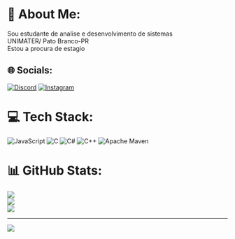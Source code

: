 # 💫 About Me:
Sou estudante de analise e desenvolvimento de sistemas<br>UNIMATER/ Pato Branco-PR<br>Estou a procura de estagio<br>


## 🌐 Socials:
[![Discord](https://img.shields.io/badge/Discord-%237289DA.svg?logo=discord&logoColor=white)](https://discord.gg/https://discord.gg/s5MRFNGq) [![Instagram](https://img.shields.io/badge/Instagram-%23E4405F.svg?logo=Instagram&logoColor=white)](https://instagram.com/https://www.instagram.com/albert_matheuss/) 

# 💻 Tech Stack:
![JavaScript](https://img.shields.io/badge/javascript-%23323330.svg?style=for-the-badge&logo=javascript&logoColor=%23F7DF1E) ![C](https://img.shields.io/badge/c-%2300599C.svg?style=for-the-badge&logo=c&logoColor=white) ![C#](https://img.shields.io/badge/c%23-%23239120.svg?style=for-the-badge&logo=csharp&logoColor=white) ![C++](https://img.shields.io/badge/c++-%2300599C.svg?style=for-the-badge&logo=c%2B%2B&logoColor=white) ![Apache Maven](https://img.shields.io/badge/Apache%20Maven-C71A36?style=for-the-badge&logo=Apache%20Maven&logoColor=white)
# 📊 GitHub Stats:
![](https://github-readme-stats.vercel.app/api?username=M4theuzs&theme=great-gatsby&hide_border=false&include_all_commits=false&count_private=false)<br/>
![](https://github-readme-streak-stats.herokuapp.com/?user=M4theuzs&theme=great-gatsby&hide_border=false)<br/>
![](https://github-readme-stats.vercel.app/api/top-langs/?username=M4theuzs&theme=great-gatsby&hide_border=false&include_all_commits=false&count_private=false&layout=compact)

---
[![](https://visitcount.itsvg.in/api?id=M4theuzs&icon=0&color=0)](https://visitcount.itsvg.in)

<!-- Proudly created with GPRM ( https://gprm.itsvg.in ) -->